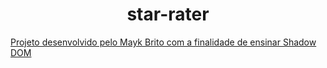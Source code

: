 <h1 align="center">star-rater</h1>

[Projeto desenvolvido pelo Mayk Brito com a finalidade de ensinar Shadow DOM](https://www.youtube.com/watch?v=fZZAt0Sbz5k)
